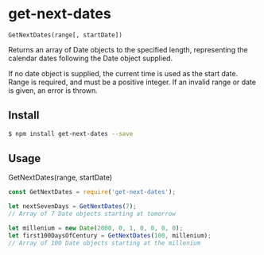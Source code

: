 # get-next-dates

`GetNextDates(range[, startDate])`

Returns an array of Date objects to the specified length, representing the calendar dates following the Date object supplied.

If no date object is supplied, the current time is used as the start date. Range is required, and must be a positive integer. If an invalid range or date is given, an error is thrown.

## Install

```sh
$ npm install get-next-dates --save
```

## Usage

GetNextDates(range, startDate)

```js
const GetNextDates = require('get-next-dates');

let nextSevenDays = GetNextDates(7);
// Array of 7 Date objects starting at tomorrow

let millenium = new Date(2000, 0, 1, 0, 0, 0, 0);
let first100DaysOfCentury = GetNextDates(100, millenium);
// Array of 100 Date objects starting at the millenium
```
